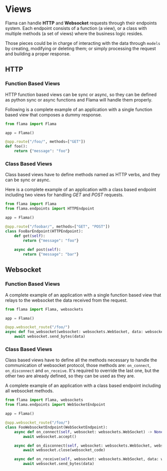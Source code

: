 # Views

Flama can handle **HTTP** and **Websocket** requests through their endpoints system. Each endpoint consists of a 
function (a view), or a class with multiple methods (a set of views) where the business logic resides.

Those pieces could be in charge of interacting with the data through `models` by creating, modifying or deleting them; 
or simply processing the request and building a proper response.

## HTTP

### Function Based Views

HTTP function based views can be sync or async, so they can be defined as python sync or async functions and Flama will 
handle them properly.

Following is a complete example of an application with a single function based view that composes a dummy response.

```python
from flama import Flama

app = Flama()

@app.route("/foo/", methods=["GET"])
def foo():
    return {"message": "foo"}
```

### Class Based Views

Class based views have to define methods named as HTTP verbs, and they can be sync or async.

Here is a complete example of an application with a class based endpoint including two views for handling *GET* and 
*POST* requests.

```python
from flama import Flama
from flama.endpoints import HTTPEndpoint

app = Flama()

@app.route("/foobar/", methods=["GET", "POST"])
class FooBarEndpoint(HTTPEndpoint):
    def get(self):
        return {"message": "foo"}
    
    async def post(self):
        return {"message": "bar"}
```

## Websocket

### Function Based Views

A complete example of an application with a single function based view that relays to the websocket the data received 
from the request.

```python
from flama import Flama, websockets

app = Flama()

@app.websocket_route("/foo/")
async def foo_websocket(websocket: websockets.WebSocket, data: websockets.Data):
    await websocket.send_bytes(data)
```

### Class Based Views

Class based views have to define all the methods necessary to handle the communication of websocket protocol, those 
methods are: `on_connect`, `on_disconnect` and `on_receive`. It's required to override the last one, but the other two 
are already defined, so they can be used as they are.

A complete example of an application with a class based endpoint including all websocket methods.

```python
from flama import Flama, websockets
from flama.endpoints import WebSocketEndpoint

app = Flama()

@app.websocket_route("/foo/")
class FooWebsocketEndpoint(WebSocketEndpoint):
    async def on_connect(self, websocket: websockets.WebSocket) -> None:
        await websocket.accept()

    async def on_disconnect(self, websocket: websockets.WebSocket, websocket_code: websockets.Code) -> None:
        await websocket.close(websocket_code)

    async def on_receive(self, websocket: websockets.WebSocket, data: websockets.Data) -> None:
        await websocket.send_bytes(data)
```
